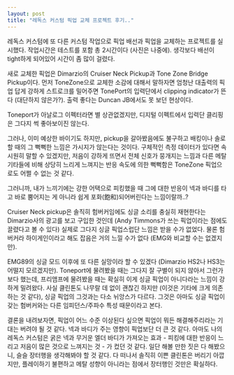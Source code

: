 ```yaml
---
layout: post
title: "레독스 커스텀 픽업 교체 프로젝트 후기.."
---
```


레독스 커스텀에 또 다른 커스텀 작업으로 픽업 배선과 픽업을 교체하는 프로젝트를 실시했다. 작업시간은 테스트를 포함 총 2시간이다 (사진은 나중에).
생각보다 배선이 tight하게 되어있어 시간이 좀 많이 걸렸다.

새로 교체한 픽업은 Dimarzio의 Cruiser Neck Pickup과 Tone Zone Bridge Pickup이다. 먼저 ToneZone으로 교체한 소감에 대해서 말하자면 엄청난 대출력의 픽업 답게 강하게 스트로크를 밀어주면 TonePort의 입력단에서 clipping indicator가 뜬다 (대단하지 않은가?). 출력 좋다는 Duncan JB에서도 못 보던 현상이다. 

Toneport가 아날로그 이펙터라면 별 상관없겠지만, 디지털 이펙트에서 입력단 클리핑은 그다지 썩 좋아보이진 않는다.

그러나, 이미 예상한 바이기도 하지만, pickup을 갈아봤음에도 불구하고 배킹이나 솔로할 때의 그 뻑뻑한 느낌은 가시지가 않는다는 것이다. 구체적인 측정 데이터가 있다면 속 시원히 말할 수 있겠지만, 저음이 강하게 뜨면서 전체 신호가 뭉개지는 느낌과 다른 메탈 기타들에 비해 상당히 느리게 느껴지는 반응 속도에 의한 뻑뻑함은 ToneZone 픽업으로도 어쩔 수 없는 것 같다. 

그러니까, 내가 느끼기에는 강한 어택으로 피킹했을 때 그에 대한 반응이 넥과 바디를 타고 바로 뿜어지는 게 아니라 쉽게 포화(飽和)되어버린다는 느낌이랄까..?

Cruiser Neck pickup은 솔직히 험버커임에도 싱글 소리를 충실히 재현한다는 Dimarzio사의 광고를 보고 구입한 것인데 (Andy Timmons가 쓰는 픽업이라는 점에도 끌렸다고 볼 수 있다) 실제로 그다지 싱글 픽업스럽단 느낌은 받을 수가 없었다. 물론 험버커라 하이게인이라고 해도 잡음은 거의 느낄 수가 없다 (EMG와 비교할 수는 없겠지만).

EMG89의 싱글 모드 이후에 또 다른 실망이라 할 수 있겠다 (Dimarzio HS2나 HS3는 어떨지 모르겠지만). Toneport에 물려봤을 때는 그다지 잘 구별이 되지 않아서 그런가보다 했는데, 프리앰프에 물려봤을 때는 확실히 이게 싱글 픽업이 아니다라는 느낌이 강하게 밀려왔다. 사실 클린톤도 나무랄 데 없이 괜찮긴 하지만 (이것은 기타에 크게 의존하는 것 같다), 싱글 픽업의 그것과는 다소 뉘앙스가 다르다. 그것은 아마도 싱글 픽업이 갖는 험버커와는 다른 임피던스/주파수 특성 때문이라고 본다.

결론을 내려보자면, 픽업이 어느 수준 이상된다 싶으면 픽업이 뭐든 해결해주리라는 기대는 버려야 될 것 같다. 넥과 바디가 주는 영향이 픽업보단 더 큰 것 같다. 아마도 나의 레독스 커스텀은 굵은 넥과 무거운 엘더 바디가 가져오는 효과 - 피킹에 대한 반응이 느리고 저음이 많은 것으로 느껴지는 것 - 가 컸던 것 같다. 일단 해볼 만한 짓은 다 해봤으니, 슬슬 장터행을 생각해봐야 할 것 같다. 다 떠나서 솔직히 이쁜 클린톤은 버리기 아깝지만, 플레이하기 불편하고 메탈 성향이 아니라는 점에서 장터행인 것만은 확실하다.


